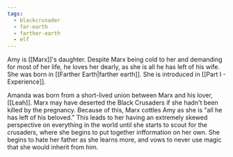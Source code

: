 ```yaml
---
tags:
  - blackcrusader
  - far-earth
  - farther-earth
  - elf
---
```



Amy is [[Marx]]'s daughter. Despite Marx being cold to her and demanding for most of her life, he loves her dearly, as she is all he has left of his wife. She was born in [[Farther Earth|farther earth]]. She is introduced in [[Part I - Experience]].

Amanda was born from a short-lived union between Marx and his lover, [[Leah]]. Marx may have deserted the Black Crusaders if she hadn't been killed by the pregnancy. Because of this, Marx cottles Amy as she is "all he has left of his beloved." This leads to her having an extremely skewed perspective on everything in the world until she starts to scout for the crusaders, where she begins to put together infformation on her own. She begins to hate her father as she learns more, and vows to never use magic that she would inherit from him.